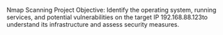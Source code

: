 Nmap Scanning Project 
Objective: Identify the operating system, running services, and potential vulnerabilities on the target IP 
192.168.88.123to understand its infrastructure and assess security measures.
